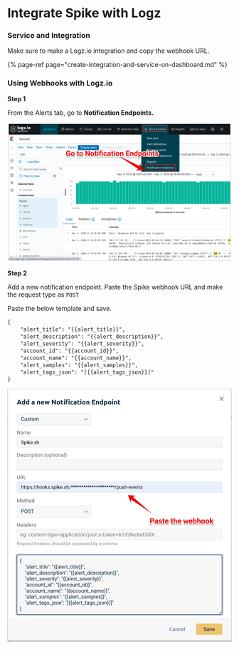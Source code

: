 # Integrate Spike with Logz

### Service and Integration

Make sure to make a Logz.io integration and copy the webhook URL.

{% page-ref page="create-integration-and-service-on-dashboard.md" %}



### Using Webhooks with Logz.io



**Step 1**

From the Alerts tab, go to **Notification Endpoints.** 

![](../.gitbook/assets/image%20%2892%29.png)



**Step 2**

Add a new notification endpoint. Paste the Spike webhook URL and make the request type as `POST`

Paste the below template and save.

```text
{
    "alert_title": "{{alert_title}}",
    "alert_description": "{{alert_description}}",
    "alert_severity": "{{alert_severity}}",
    "account_id": "{{account_id}}",
    "account_name": "{{account_name}}",
    "alert_samples": "{{alert_samples}}",
    "alert_tags_json": "[{{alert_tags_json}}]"
}
```



![](../.gitbook/assets/image%20%28130%29.png)



